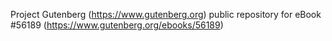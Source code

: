 Project Gutenberg (https://www.gutenberg.org) public repository for
eBook #56189 (https://www.gutenberg.org/ebooks/56189)
